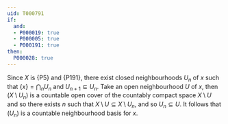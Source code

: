 ```yaml
---
uid: T000791
if:
  and:
  - P000019: true
  - P000005: true
  - P000191: true
then:
  P000028: true
---
```


Since $X$ is {P5} and {P191}, there exist closed neighbourhoods $U_n$ of $x$ such that $\{x\} = \bigcap_n U_n$ and $U_{n+1}\subseteq U_n$. 
Take an open neighbourhood $U$ of $x$, then $(X\setminus U_n)$ is a countable open cover of the countably compact space $X\setminus U$ and so there exists $n$ such that $X\setminus U\subseteq X\setminus U_n$, and so $U_n\subseteq U$. It follows that $(U_n)$ is a countable neighbourhood basis for $x$.
